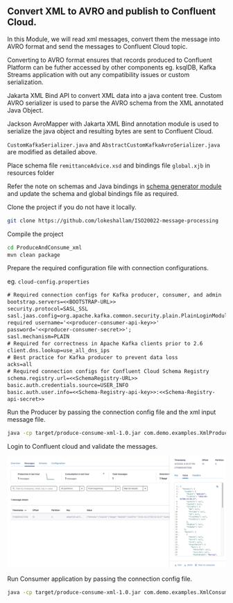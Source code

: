 ## Convert XML to AVRO and publish to Confluent Cloud.

In this Module, we will read xml messages, convert them the message into AVRO format and send the messages to Confluent Cloud topic. 


Converting to AVRO format ensures that records produced to Confluent Platform can be futher accessed by other components eg. ksqlDB, Kafka Streams application with out any compatibility issues or custom serialization.


Jakarta XML Bind API to convert XML data into a java content tree. Custom AVRO serializer is used to parse the AVRO schema from the XML annotated Java Object.  

Jackson AvroMapper with Jakarta XML Bind annotation module is used to serialize the java object and resulting bytes are sent to Confluent Cloud.

`CustomKafkaSerializer.java` and `AbstractCustomKafkaAvroSerializer.java` are modified as detailed above.

Place schema file `remittanceAdvice.xsd` and bindings file `global.xjb` in resources folder 

Refer the note on schemas and Java bindings in [schema generator module](../xml-avro-schema-generator/README.md) and update the schema and global bindings file as required.



Clone the project if you do not have it locally.

```sh
git clone https://github.com/lokeshallam/ISO20022-message-processing
```


Compile the project 

```sh
cd ProduceAndConsume_xml
mvn clean package
```



Prepare the required configuration file with connection configurations. 

eg. `cloud-config.properties`

```
# Required connection configs for Kafka producer, consumer, and admin
bootstrap.servers=<<BOOTSTRAP-URL>>
security.protocol=SASL_SSL
sasl.jaas.config=org.apache.kafka.common.security.plain.PlainLoginModule required username='<<producer-consumer-api-key>>' password='<<producer-consumer-secret>>';
sasl.mechanism=PLAIN
# Required for correctness in Apache Kafka clients prior to 2.6
client.dns.lookup=use_all_dns_ips
# Best practice for Kafka producer to prevent data loss
acks=all
# Required connection configs for Confluent Cloud Schema Registry
schema.registry.url=<<SchemaRegistry-URL>>
basic.auth.credentials.source=USER_INFO
basic.auth.user.info=<<Schema-Registry-api-key>>:<<Schema-Registry-api-secret>>
```


Run the Producer by passing the connection config file and the xml input message file.

```sh
java -cp target/produce-consume-xml-1.0.jar com.demo.examples.XmlProducer src/main/resources/cloud-config.properties src/main/resources/remittanceAdvice.xml
```

Login to Confluent cloud and validate the messages.

![alt text](../images/Confluent_cloud_messages_xml.png)


Run Consumer application by passing the connection config file.


```sh
java -cp target/produce-consume-xml-1.0.jar com.demo.examples.XmlConsumer src/main/resources/cloud-config.properties
```

